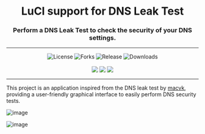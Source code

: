 <div align="center">
  <h1>LuCI support for DNS Leak Test</h1>
  <h3>Perform a DNS Leak Test to check the security of your DNS settings.</h3>
</div>
<hr/>
<div align="center">
  <img alt="License" src="https://img.shields.io/github/license/animegasan/luci-app-dnsleaktest?style=for-the-badge">
  <img alt="Forks" src="https://img.shields.io/github/forks/animegasan/luci-app-dnsleaktest?style=for-the-badge">
  <img alt="Release" src="https://img.shields.io/github/v/release/animegasan/luci-app-dnsleaktest?style=for-the-badge">
  <img alt="Downloads" src="https://img.shields.io/github/downloads/animegasan/luci-app-dnsleaktest/total?style=for-the-badge">
</div>
<br/>
<div align="center">
  <a target="_blank" href="https://saweria.co/animegasan" alt="Saweria"><img src="https://img.shields.io/badge/saweria-donation?style=for-the-badge&logo=adobeindesign&labelColor=black&color=%23FFA401"></a>
  <a target="_blank" href="https://www.paypal.com/paypalme/animegasan" alt="PayPal"><img src="https://img.shields.io/badge/paypal-donation?style=for-the-badge&logo=paypal&labelColor=black&color=%23003087"></a>
  <a target="_blank" href="https://www.buymeacoffee.com/animegasan" alt="BuyMeACoffee"><img src="https://img.shields.io/badge/buy%20me%20a%20coffee-donation?style=for-the-badge&logo=buymeacoffee&labelColor=black&color=%23FFDD00"></a>
</div>
<hr/>

This project is an application inspired from the DNS leak test by <a target="_blank" href="https://github.com/macvk/dnsleaktest">macvk</a>, providing a user-friendly graphical interface to easily perform DNS security tests.

![image](https://github.com/animegasan/luci-app-dnsleaktest/assets/14136053/41e1dfab-e650-442a-82c6-3cb90a98ab38)

![image](https://github.com/animegasan/luci-app-dnsleaktest/assets/14136053/eaf9b37e-42b9-48df-9fcc-102fde405951)
